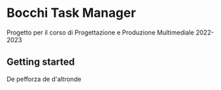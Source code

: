 # Bocchi Task Manager

Progetto per il corso di Progettazione e Produzione Multimediale 2022-2023

## Getting started

De pefforza de d'altronde
